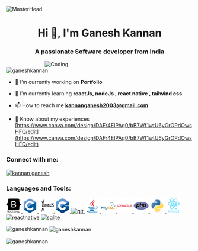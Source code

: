 ![MasterHead](https://media4.giphy.com/media/RbDKaczqWovIugyJmW/giphy.gif?cid=ecf05e47ulo7f02lk59sawdzyqa16br80yeg391ezsnaem22&ep=v1_gifs_search&rid=giphy.gif&ct=g)
<h1 align="center">Hi 👋, I'm Ganesh Kannan</h1>
<h3 align="center">A passionate Software developer from India</h3>
<img align="right" alt="Coding" width="400" src="https://giphy.com/gifs/looneytunesworldofmayhem-world-of-mayhem-looney-tunes-ltwom-RbDKaczqWovIugyJmW/tile">
<p align="left"> <img src="https://komarev.com/ghpvc/?username=ganeshkannan&label=Profile%20views&color=0e75b6&style=flat" alt="ganeshkannan" /> </p>

- 🔭 I’m currently working on **Portfolio**

- 🌱 I’m currently learning **reactJs, nodeJs , react native , tailwind css**

- 📫 How to reach me **kannanganesh2003@gmail.com**

- 📄 Know about my experiences [https://www.canva.com/design/DAFr4EIPAq0/bB7Wf1wtU6yGrOPdOwsHFQ/edit](https://www.canva.com/design/DAFr4EIPAq0/bB7Wf1wtU6yGrOPdOwsHFQ/edit)

<h3 align="left">Connect with me:</h3>
<p align="left">
<a href="https://linkedin.com/in/kannan ganesh" target="blank"><img align="center" src="https://raw.githubusercontent.com/rahuldkjain/github-profile-readme-generator/master/src/images/icons/Social/linked-in-alt.svg" alt="kannan ganesh" height="30" width="40" /></a>
</p>

<h3 align="left">Languages and Tools:</h3>
<p align="left"> <a href="https://getbootstrap.com" target="_blank" rel="noreferrer"> <img src="https://raw.githubusercontent.com/devicons/devicon/master/icons/bootstrap/bootstrap-plain-wordmark.svg" alt="bootstrap" width="40" height="40"/> </a> <a href="https://www.cprogramming.com/" target="_blank" rel="noreferrer"> <img src="https://raw.githubusercontent.com/devicons/devicon/master/icons/c/c-original.svg" alt="c" width="40" height="40"/> </a> <a href="https://canvasjs.com" target="_blank" rel="noreferrer"> <img src="https://raw.githubusercontent.com/Hardik0307/Hardik0307/master/assets/canvasjs-charts.svg" alt="canvasjs" width="40" height="40"/> </a> <a href="https://www.w3schools.com/cpp/" target="_blank" rel="noreferrer"> <img src="https://raw.githubusercontent.com/devicons/devicon/master/icons/cplusplus/cplusplus-original.svg" alt="cplusplus" width="40" height="40"/> </a> <a href="https://git-scm.com/" target="_blank" rel="noreferrer"> <img src="https://www.vectorlogo.zone/logos/git-scm/git-scm-icon.svg" alt="git" width="40" height="40"/> </a> <a href="https://www.java.com" target="_blank" rel="noreferrer"> <img src="https://raw.githubusercontent.com/devicons/devicon/master/icons/java/java-original.svg" alt="java" width="40" height="40"/> </a> <a href="https://www.mysql.com/" target="_blank" rel="noreferrer"> <img src="https://raw.githubusercontent.com/devicons/devicon/master/icons/mysql/mysql-original-wordmark.svg" alt="mysql" width="40" height="40"/> </a> <a href="https://www.oracle.com/" target="_blank" rel="noreferrer"> <img src="https://raw.githubusercontent.com/devicons/devicon/master/icons/oracle/oracle-original.svg" alt="oracle" width="40" height="40"/> </a> <a href="https://www.php.net" target="_blank" rel="noreferrer"> <img src="https://raw.githubusercontent.com/devicons/devicon/master/icons/php/php-original.svg" alt="php" width="40" height="40"/> </a> <a href="https://www.python.org" target="_blank" rel="noreferrer"> <img src="https://raw.githubusercontent.com/devicons/devicon/master/icons/python/python-original.svg" alt="python" width="40" height="40"/> </a> <a href="https://reactjs.org/" target="_blank" rel="noreferrer"> <img src="https://raw.githubusercontent.com/devicons/devicon/master/icons/react/react-original-wordmark.svg" alt="react" width="40" height="40"/> </a> <a href="https://reactnative.dev/" target="_blank" rel="noreferrer"> <img src="https://reactnative.dev/img/header_logo.svg" alt="reactnative" width="40" height="40"/> </a> <a href="https://www.sqlite.org/" target="_blank" rel="noreferrer"> <img src="https://www.vectorlogo.zone/logos/sqlite/sqlite-icon.svg" alt="sqlite" width="40" height="40"/> </a> </p>

<p><img align="left" src="https://github-readme-stats.vercel.app/api/top-langs?username=ganeshkannan&show_icons=true&locale=en&layout=compact" alt="ganeshkannan" /></p>

<p>&nbsp;<img align="center" src="https://github-readme-stats.vercel.app/api?username=ganeshkannan&show_icons=true&locale=en" alt="ganeshkannan" /></p>

<p><img align="center" src="https://github-readme-streak-stats.herokuapp.com/?user=ganeshkannan&" alt="ganeshkannan" /></p>
